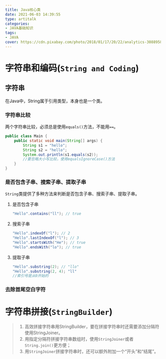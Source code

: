 ```yaml
---
title: Java核心类
date: 2021-06-03 14:39:55
type: artitalk
categories:
- JAVA基础知识
tags:
- JAVA
cover: https://cdn.pixabay.com/photo/2018/01/17/20/22/analytics-3088958__340.jpg
---
```


# 字符串和编码(`String and Coding`)

## 字符串

在Java中，String属于引用类型，本身也是一个类。

### 字符串比较

两个字符串比较，必须总是使用`equals()`方法，不能用`==`。

```java
public class Main {
    public static void main(String[] args) {
        String s1 = "hello";
        String s2 = "hello";
        System.out.println(s1.equals(s2));
        //要忽略大小写比较，使用equalsIgnoreCase()方法
    }
}
```

### 是否包含子串、搜索子串、提取子串

`String`类提供了多种方法来判断是否包含子串、搜索子串、提取子串。

1. 是否包含子串

   ```java
   "Hello".contains("ll"); // true
   ```

2. 搜索子串

   ```java
   "Hello".indexOf("l"); // 2
   "Hello".lastIndexOf("l"); // 3
   "Hello".startsWith("He"); // true
   "Hello".endsWith("lo"); // true
   ```

3. 提取子串

   ```java
   "Hello".substring(2); // "llo"
   "Hello".substring(2, 4); "ll"
   //索引号是从0开始的
   ```

### 去除首尾空白字符



# 字符串拼接(`StringBuilder`)

> 1. 高效拼接字符串用StringBuilder，要在拼接字符串时还需要添加分隔符使用StringJoiner。
> 2. 用指定分隔符拼接字符串数组时，使用`StringJoiner`或者`String.join()`更方便；
> 3. 用`StringJoiner`拼接字符串时，还可以额外附加一个“开头”和“结尾”。


